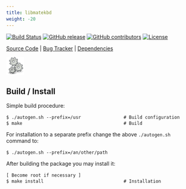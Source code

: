 ```yaml
---
title: libmatekbd
weight: -20
---
```


<span class="badge-placeholder">[![Build Status](https://travis-ci.org/mate-desktop/libmatekbd.svg?branch=master)](https://travis-ci.org/github/mate-desktop/mate-desktop)</span>
<span class="badge-placeholder">[![GitHub release](https://img.shields.io/github/v/release/mate-desktop/libmatekbd)](https://github.com/mate-desktop/mate-desktop/releases/latest)</span>
<span class="badge-placeholder">[![GitHub contributors](https://img.shields.io/github/contributors/mate-desktop/libmatekbd)](https://github.com/mate-desktop/libmatekbd/graphs/contributors)</span>
<span class="badge-placeholder">[![License](https://img.shields.io/github/license/mate-desktop/libmatekbd)](https://github.com/mate-desktop/libmatekbd/blob/main/LICENSE)</span>

[Source Code](https://github.com/mate-desktop/libmatekbd) | [Bug Tracker](https://github.com/mate-desktop/libmatekbd/issues) | [Dependencies](https://github.com/mate-desktop/libmatekbd/blob/master/.build.yml)

![](https://raw.githubusercontent.com/mate-desktop/mate-icon-theme/master/mate/48x48/actions/system-run.png)

## Build / Install

Simple build procedure:

```
$ ./autogen.sh --prefix=/usr                # Build configuration
$ make                                      # Build
```
For installation to a separate prefix change the above `./autogen.sh` command to:

```
$ ./autogen.sh --prefix=/an/other/path
```

After building the package you may install it:

```
[ Become root if necessary ]
$ make install                              # Installation
```

